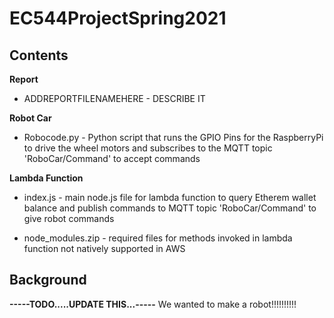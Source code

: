 # EC544ProjectSpring2021

## Contents

**Report**

- ADDREPORTFILENAMEHERE - DESCRIBE IT

**Robot Car**

- Robocode.py - Python script that runs the GPIO Pins for the RaspberryPi to drive the wheel motors and subscribes to the MQTT topic 'RoboCar/Command' to accept commands

**Lambda Function**

- index.js - main node.js file for lambda function to query Etherem wallet balance and publish commands to MQTT topic 'RoboCar/Command' to give robot commands

- node_modules.zip - required files for methods invoked in lambda function not natively supported in AWS

## Background

**-----TODO.....UPDATE THIS...-----**
We wanted to make a robot!!!!!!!!!!
